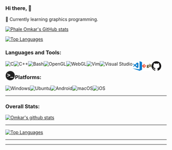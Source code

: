 ### Hi there, 👋

🌱 Currently learning graphics programming.

[![Phale Omkar's GitHub stats](https://github-readme-stats.vercel.app/api?username=phaleomkar&count_private=true&show_icons=true&theme=github_dark)](https://github.com/phaleomkar/github-readme-stats) 

[![Top Languages](https://github-readme-stats.vercel.app/api/top-langs/?username=phaleomkar&layout=compact&count_private=true&show_icons=true&theme=github_dark)](https://github.com/phaleomkar/github-readme-stats)

### Languages and Tools:

<img align="left" alt="C" height="30px" src="https://api.iconify.design/logos:c.svg" />
<img align="left" alt="C++" height="30px" src="https://api.iconify.design/logos:c-plusplus.svg" />
<img align="left" alt="Bash" height="30px" src="https://api.iconify.design/logos:bash.svg" />
<img align="left" alt="OpenGL" height="30px" src="https://api.iconify.design/logos:opengl.svg" />
<img align="left" alt="WebGL" height="30px" src="https://api.iconify.design/simple-icons:webgl.svg" />
<img align="left" alt="Vim" height="30px" src="https://api.iconify.design/logos:vim.svg" />
<img align="left" alt="Visual Studio" height="30px" src="https://api.iconify.design/logos:visual-studio.svg" />
<img align="left" alt="Visual Studio Code" height="30px" src="https://raw.githubusercontent.com/github/explore/80688e429a7d4ef2fca1e82350fe8e3517d3494d/topics/visual-studio-code/visual-studio-code.png" />
<img align="left" alt="Git" height="30px" src="https://raw.githubusercontent.com/github/explore/80688e429a7d4ef2fca1e82350fe8e3517d3494d/topics/git/git.png" />
<img align="left" alt="GitHub" height="30px" src="https://raw.githubusercontent.com/github/explore/78df643247d429f6cc873026c0622819ad797942/topics/github/github.png" />
<img align="left" alt="Terminal" height="30px" src="https://raw.githubusercontent.com/github/explore/80688e429a7d4ef2fca1e82350fe8e3517d3494d/topics/terminal/terminal.png" />
<br />

### Platforms:

<img align="left" alt="Windows" height="28px" src="https://api.iconify.design/logos:microsoft-windows.svg" />
<img align="left" alt="Ubuntu" height="28px" src="https://api.iconify.design/logos:ubuntu.svg" />
<img align="left" alt="Android" height="28px" src="https://api.iconify.design/logos:android.svg" />
<img align="left" alt="macOS" height="20px" src="https://api.iconify.design/logos:macos.svg" />
<img align="left" alt="iOS" height="20px" src="https://api.iconify.design/logos:ios.svg" /
<br />

<br />

---
### Overall Stats:

[![Omkar's github stats](https://github-readme-stats.vercel.app/api?username=phaleomkar&count_private=true&theme=prussian)](https://github.com/phaleomkar)

---

[![Top Languages](https://github-readme-stats.vercel.app/api/top-langs/?username=phaleomkar&layout=compact&count_private=true&theme=prussian)](https://github.com/phaleomkar)

---

<!-- <p align="center"> <img src="https://github-readme-stats.vercel.app/api?username=PhaleOmkar&show_icons=true&theme=" alt="PhaleOmkar" /> -->  
---

<!--
**PhaleOmkar/PhaleOmkar** is a ✨ _special_ ✨ repository because its `README.md` (this file) appears on your GitHub profile.

Here are some ideas to get you started:

- 🔭 I’m currently working on ...
- 🌱 I’m currently learning ...
- 👯 I’m looking to collaborate on ...
- 🤔 I’m looking for help with ...
- 💬 Ask me about ...
- 📫 How to reach me: ...
- 😄 Pronouns: ...
- ⚡ Fun fact: ...
-->

